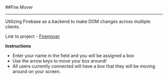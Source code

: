 ##Fire Mover

---

Utilizing Firebase as a backend to make DOM changes across multiple clients. 

Link to project - [Firemover](http://darthneel.github.io/fire_mover)

**Instructions**

- Enter your name in the field and you will be assigned a box
- Use the arrow keys to move your box around!
- All users currently connected will have a box that they will be moving around on your screen. 

